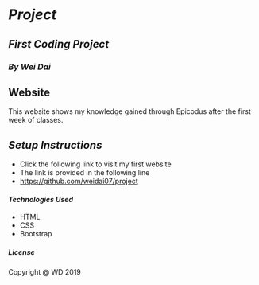 # _Project_

## _First Coding Project_

### _By Wei Dai_

## Website

This website shows my knowledge gained through Epicodus after the first week of classes.

## _Setup Instructions_

* Click the following link to visit my first website
* The link is provided in the following line
* https://github.com/weidai07/project

#### _Technologies Used_

* HTML
* CSS
* Bootstrap

##### _License_

Copyright @ WD 2019 
